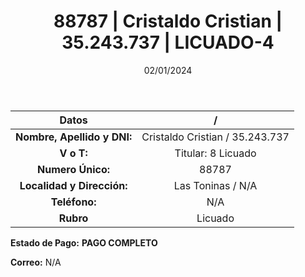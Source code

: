 ﻿---
title: 88787 | Cristaldo Cristian | 35.243.737 | LICUADO-4
date: 02/01/2024
draft: false
tags: ['toninas', 'titular', 'licuado']
---

|          **Datos**          |  /  |
|:---------------------------:|:---:|
| **Nombre, Apellido y DNI:** | Cristaldo Cristian / 35.243.737 |
|          **V o T:**         | Titular: 8 Licuado |
|      **Numero Único:**      | 88787 |
|  **Localidad y Dirección:** | Las Toninas / N/A |
|        **Teléfono:**        | N/A |
|          **Rubro**          | Licuado |

**Estado de Pago:** **PAGO COMPLETO**

**Correo:** N/A
